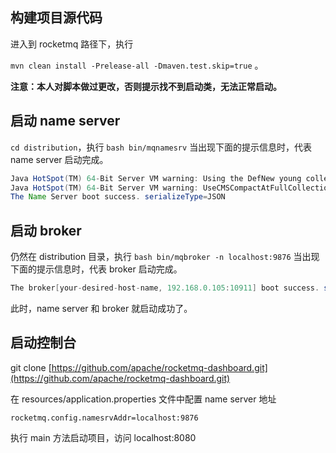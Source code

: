 ## 构建项目源代码

进入到 rocketmq 路径下，执行

`mvn clean install -Prelease-all -Dmaven.test.skip=true` 。

**注意：本人对脚本做过更改，否则提示找不到启动类，无法正常启动。**

## 启动 name server

`cd distribution`，执行 `bash bin/mqnamesrv` 当出现下面的提示信息时，代表 name server 启动完成。

```java
Java HotSpot(TM) 64-Bit Server VM warning: Using the DefNew young collector with the CMS collector is deprecated and will likely be removed in a future release
Java HotSpot(TM) 64-Bit Server VM warning: UseCMSCompactAtFullCollection is deprecated and will likely be removed in a future release.
The Name Server boot success. serializeType=JSON
```

## 启动 broker

仍然在 distribution 目录，执行 `bash bin/mqbroker -n localhost:9876` 当出现下面的提示信息时，代表 broker 启动完成。

```java
The broker[your-desired-host-name, 192.168.0.105:10911] boot success. serializeType=JSON and name server is localhost:9876
```

此时，name server 和 broker 就启动成功了。

## 启动控制台

git clone [https://github.com/apache/rocketmq-dashboard.git](https://github.com/apache/rocketmq-dashboard.git)

在 resources/application.properties 文件中配置 name server 地址

`rocketmq.config.namesrvAddr=localhost:9876`

执行 main 方法启动项目，访问 localhost:8080